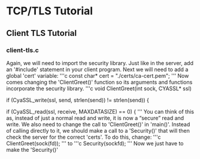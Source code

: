 TCP/TLS Tutorial
================

## Client TLS Tutorial

### client-tls.c

Again, we will need to import the security library.  Just like in the server, add an '#include' statement in your client program.  Next we will need to add a global 'cert' variable: 
'''c
const char* cert = "./certs/ca-cert.pem";
'''
Now comes changing the 'ClientGreet()' function so its arguments and functions incorporate the security library.
'''c
void ClientGreet(int sock, CYASSL* ssl)

if (CyaSSL_write(ssl, send, strlen(send)) != strlen(send)) {

if (CyaSSL_read(ssl, receive, MAXDATASIZE) == 0) {
'''
You can think of this as, instead of just a normal read and write, it is now a “secure” read and write.  We also need to change the call to 'ClientGreet()' in 'main()'.  Instead of calling directly to it, we should make a call to a 'Security()' that will then check the server for the correct 'certs'.  To do this, change:
'''c
ClientGreet(sock(fd));
'''
to
'''c
Security(sockfd);
'''
Now we just have to make the 'Security()' 